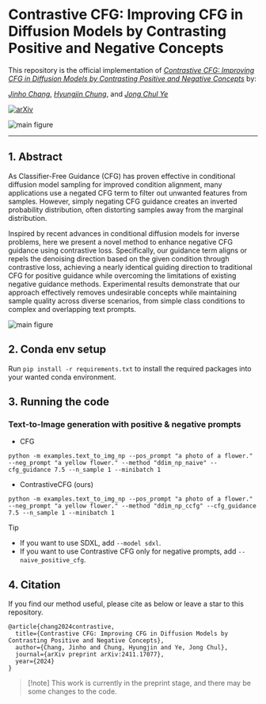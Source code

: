 # Contrastive CFG: Improving CFG in Diffusion Models by Contrasting Positive and Negative Concepts

This repository is the official implementation of *[Contrastive CFG: Improving CFG in Diffusion Models by Contrasting Positive and Negative Concepts](https://arxiv.org/abs/2411.17077)* by:

*[Jinho Chang](https://jinhojsk515.github.io/)*, *[Hyungjin Chung](https://www.hj-chung.com/)*, and *[Jong Chul Ye](https://bispl.weebly.com/professor.html)*

[![arXiv](https://img.shields.io/badge/arXiv-2411.17077-b31b1b.svg)](https://arxiv.org/abs/2411.17077)

![main figure](assets/fig1.png)

---
## 1. Abstract

As Classifier-Free Guidance (CFG) has proven effective in conditional diffusion model sampling for improved condition alignment, many applications use a negated CFG term to filter out unwanted features from samples. 
However, simply negating CFG guidance creates an inverted probability distribution, often distorting samples away from the marginal distribution. 

Inspired by recent advances in conditional diffusion models for inverse problems, here we present a novel method to enhance negative CFG guidance using contrastive loss. 
Specifically, our guidance term aligns or repels the denoising direction based on the given condition through contrastive loss, achieving a nearly identical guiding direction to traditional CFG for positive guidance while overcoming the limitations of existing negative guidance methods. 
Experimental results demonstrate that our approach effectively removes undesirable concepts while maintaining sample quality across diverse scenarios, from simple class conditions to complex and overlapping text prompts.

![main figure](assets/fig2.png)

## 2. Conda env setup
Run `pip install -r requirements.txt` to install the required packages into your wanted conda environment.

## 3. Running the code

### Text-to-Image generation with positive & negative prompts

- CFG
```
python -m examples.text_to_img_np --pos_prompt "a photo of a flower." --neg_prompt "a yellow flower." --method "ddim_np_naive" --cfg_guidance 7.5 --n_sample 1 --minibatch 1
```

- ContrastiveCFG (ours)

```
python -m examples.text_to_img_np --pos_prompt "a photo of a flower." --neg_prompt "a yellow flower." --method "ddim_np_ccfg" --cfg_guidance 7.5 --n_sample 1 --minibatch 1
```

> [!tip]
> - If you want to use SDXL, add ``--model sdxl``.
> - If you want to use Contrastive CFG only for negative prompts, add ``--naive_positive_cfg``.

## 4. Citation
If you find our method useful, please cite as below or leave a star to this repository.

```
@article{chang2024contrastive,
  title={Contrastive CFG: Improving CFG in Diffusion Models by Contrasting Positive and Negative Concepts},
  author={Chang, Jinho and Chung, Hyungjin and Ye, Jong Chul},
  journal={arXiv preprint arXiv:2411.17077},
  year={2024}
}
```

> [!note] This work is currently in the preprint stage, and there may be some changes to the code.
